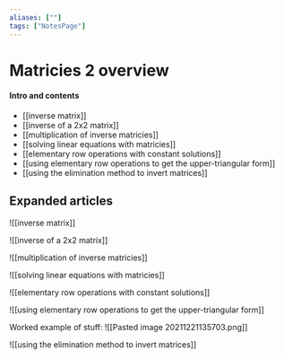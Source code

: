 ```yaml
---
aliases: [""]
tags: ["NotesPage"]
---
```


# Matricies 2 overview

#### Intro and contents
- [[inverse matrix]]
- [[inverse of a 2x2 matrix]]
- [[multiplication of inverse matricies]]
- [[solving linear equations with matricies]]
- [[elementary row operations with constant solutions]]
- [[using elementary row operations to get the upper-triangular form]]
- [[using the elimination method to invert matrices]]


## Expanded articles
![[inverse matrix]]

![[inverse of a 2x2 matrix]]

![[multiplication of inverse matricies]]

![[solving linear equations with matricies]]

![[elementary row operations with constant solutions]]

![[using elementary row operations to get the upper-triangular form]]

Worked example of stuff:
![[Pasted image 20211221135703.png]]

![[using the elimination method to invert matrices]]